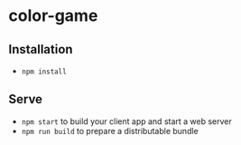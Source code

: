 # color-game
## Installation

* `npm install`

## Serve

* `npm start` to build your client app and start a web server
* `npm run build` to prepare a distributable bundle
